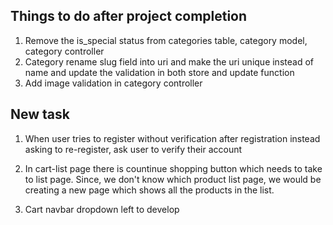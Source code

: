 ## Things to do after project completion 
1. Remove the is_special status from categories table, category model, category controller
2. Category rename slug field into uri and make the uri unique instead of name and update the validation in both store and update function
3. Add image validation in category controller


## New task
1. When user tries to register without verification after registration instead asking to re-register, ask user to verify their account

2. In cart-list page there is countinue shopping button which needs to take to list page. Since, we don't know which product list page, we would be creating a new page which shows all the products in the list.

3. Cart navbar dropdown left to develop
